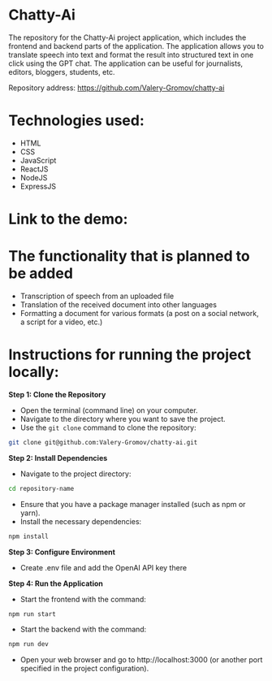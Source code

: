 # Chatty-Ai
The repository for the Chatty-Ai project application, which includes the frontend and backend parts of the application. The application allows you to translate speech into text and format the result into structured text in one click using the GPT chat. The application can be useful for journalists, editors, bloggers, students, etc.

Repository address: https://github.com/Valery-Gromov/chatty-ai

# Technologies used:
- HTML
- CSS
- JavaScript
- ReactJS
- NodeJS
- ExpressJS

# Link to the demo:

# The functionality that is planned to be added

- Transcription of speech from an uploaded file
- Translation of the received document into other languages
- Formatting a document for various formats (a post on a social network, a script for a video, etc.)

# Instructions for running the project locally:

**Step 1: Clone the Repository**
- Open the terminal (command line) on your computer.
- Navigate to the directory where you want to save the project.
- Use the `git clone` command to clone the repository:

```bash
git clone git@github.com:Valery-Gromov/chatty-ai.git
```

**Step 2: Install Dependencies**
- Navigate to the project directory:
```bash
cd repository-name
```
- Ensure that you have a package manager installed (such as npm or yarn).
- Install the necessary dependencies:
```bash
npm install
```

**Step 3: Configure Environment**
- Create .env file and add the OpenAI API key there

**Step 4: Run the Application**
- Start the frontend with the command:
```bash
npm run start
```
- Start the backend with the command:
```bash
npm run dev
```
- Open your web browser and go to http://localhost:3000 (or another port specified in the project configuration).

